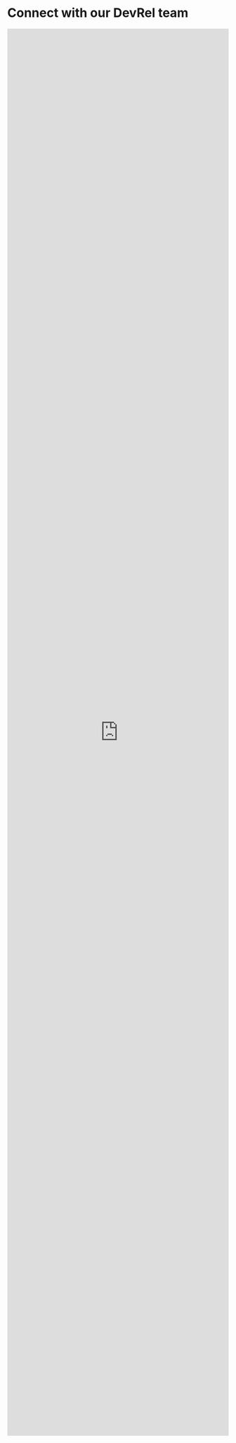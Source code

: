 # Connect with our DevRel team

<iframe style="border: 0; box-shadow: none; width: 100%; height: 80vh;" src="https://chilipepper.io/form/insane-broiled-poblano-6d3c5e63-dde4-4bd6-b1e1-58fb410213ff"></iframe>

